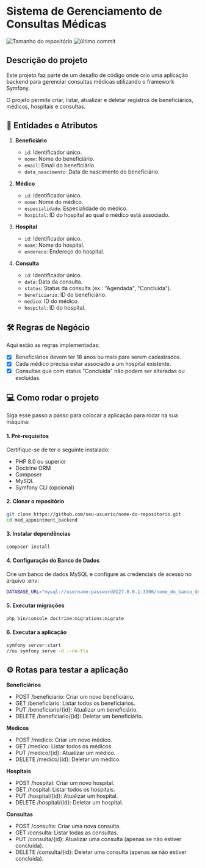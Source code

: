 # Sistema de Gerenciamento de Consultas Médicas
<img alt="Tamanho do repositório" src="https://img.shields.io/github/repo-size/elizalap/teste-back-end-jr-php">
<img alt="último commit" src="https://img.shields.io/github/last-commit/elizalap/teste-back-end-jr-php">

## Descrição do projeto
Este projeto faz parte de um desafio de código onde crio uma aplicação backend para gerenciar consultas médicas utilizando o framework Symfony.

O projeto permite criar, listar, atualizar e deletar registros de beneficiários, médicos, hospitais e consultas.

## 🚀 Entidades e Atributos

1. **Beneficiário**
   - `id`: Identificador único.
   - `nome`: Nome do beneficiário.
   - `email`: Email do beneficiário.
   - `data_nascimento`: Data de nascimento do beneficiário.

2. **Médico**
   - `id`: Identificador único.
   - `nome`: Nome do médico.
   - `especialidade`: Especialidade do médico.
   - `hospital`: ID do hospital ao qual o médico está associado.

3. **Hospital**
   - `id`: Identificador único.
   - `nome`: Nome do hospital.
   - `endereco`: Endereço do hospital.

4. **Consulta**
   - `id`: Identificador único.
   - `data`: Data da consulta.
   - `status`: Status da consulta (ex.: "Agendada", "Concluída").
   - `beneficiario`: ID do beneficiário.
   - `medico`: ID do médico.
   - `hospital`: ID do hospital.

## 🛠 Regras de Negócio

Aqui estão as regras implementadas:

- [x] Beneficiários devem ter 18 anos ou mais para serem cadastrados.
- [x] Cada médico precisa estar associado a um hospital existente.
- [x] Consultas que com status "Concluída" não podem ser alteradas ou excluídas.

## 💻 Como rodar o projeto

Siga esse passo a passo para colocar a aplicação para rodar na sua máquina:

#### 1. Pré-requisitos

Certifique-se de ter o seguinte instalado:

- PHP 8.0 ou superior
- Doctrine ORM
- Composer
- MySQL
- Symfony CLI (opcional)

#### 2. Clonar o repositório

```bash
git clone https://github.com/seu-usuario/nome-do-repositorio.git
cd med_appointment_backend
```

#### 3. Instalar dependências
```bash
composer install
```

#### 4. Configuração do Banco de Dados
Crie um banco de dados MySQL e configure as credenciais de acesso no arquivo .env:
```bash
DATABASE_URL="mysql://username:password@127.0.0.1:3306/nome_do_banco_de_dados"
```

#### 5. Executar migrações
```bash
php bin/console doctrine:migrations:migrate
```

#### 6. Executar a aplicação
```bash
symfony server:start
//ou symfony serve -d --no-tls
```

## ⚙️ Rotas para testar a aplicação

**Beneficiários** 
- POST /beneficiario: Criar um novo beneficiário.
- GET /beneficiario: Listar todos os beneficiários.
- PUT /beneficiario/{id}: Atualizar um beneficiário.
- DELETE /beneficiario/{id}: Deletar um beneficiário.

**Médicos**

- POST /medico: Criar um novo médico.
- GET /medico: Listar todos os médicos.
- PUT /medico/{id}: Atualizar um médico.
- DELETE /medico/{id}: Deletar um médico.

**Hospitais**

- POST /hospital: Criar um novo hospital.
- GET /hospital: Listar todos os hospitais.
- PUT /hospital/{id}: Atualizar um hospital.
- DELETE /hospital/{id}: Deletar um hospital.

**Consultas**

- POST /consulta: Criar uma nova consulta.
- GET /consulta: Listar todas as consultas.
- PUT /consulta/{id}: Atualizar uma consulta (apenas se não estiver concluída).
- DELETE /consulta/{id}: Deletar uma consulta (apenas se não estiver concluída).
